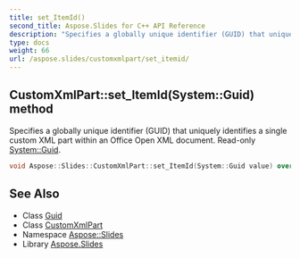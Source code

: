 ```yaml
---
title: set_ItemId()
second_title: Aspose.Slides for C++ API Reference
description: "Specifies a globally unique identifier (GUID) that uniquely identifies a single custom XML part within an Office Open XML document. Read-only System::Guid."
type: docs
weight: 66
url: /aspose.slides/customxmlpart/set_itemid/
---
```

## CustomXmlPart::set_ItemId(System::Guid) method


Specifies a globally unique identifier (GUID) that uniquely identifies a single custom XML part within an Office Open XML document. Read-only [System::Guid](../../../system/guid/).

```cpp
void Aspose::Slides::CustomXmlPart::set_ItemId(System::Guid value) override
```

## See Also

* Class [Guid](../../../system/guid/)
* Class [CustomXmlPart](../)
* Namespace [Aspose::Slides](../../)
* Library [Aspose.Slides](../../../)